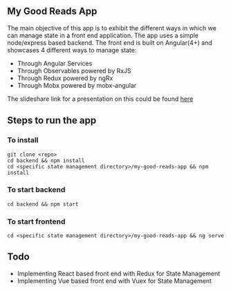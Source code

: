 ## My Good Reads App
 The main objective of this app is to exhibit the different ways in which we can manage state in a front end application. The app uses a simple node/express based backend. The front end is built on Angular(4+) and showcases 4 different ways to manage state:

*   Through Angular Services
*   Through Observables powered by RxJS
*   Through Redux powered by ngRx
*   Through Mobx powered by mobx-angular

The slideshare link for a presentation on this could be found [here][slide-share]

## Steps to run the app

### To install
    git clone <repo>
    cd backend && npm install
    cd <specific state management directory>/my-good-reads-app && npm install

### To start backend
    cd backend && npm start

### To start frontend
    cd <specific state management directory>/my-good-reads-app && ng serve


## Todo
* Implementing React based front end with Redux for State Management
* Implementing Vue based front end with Vuex for State Management

[slide-share]: https://www.slideshare.net/SundararamanVaidyana/frontend-state-management